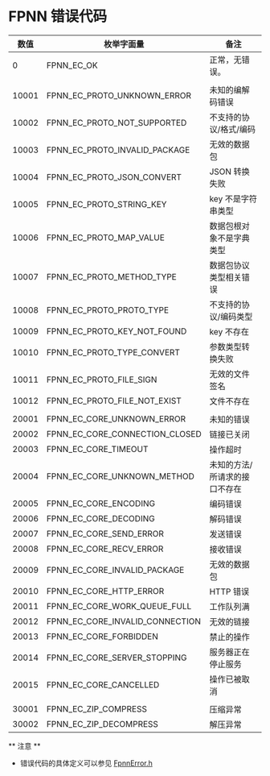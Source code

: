 # FPNN 错误代码

| 数值 | 枚举字面量 | 备注 |
|-----|----------|------|
| 0 | FPNN_EC_OK | 正常，无错误。 |
|  |  |  |
| 10001 | FPNN_EC_PROTO_UNKNOWN_ERROR | 未知的编解码错误 |
| 10002 | FPNN_EC_PROTO_NOT_SUPPORTED | 不支持的协议/格式/编码 |
| 10003 | FPNN_EC_PROTO_INVALID_PACKAGE | 无效的数据包 |
| 10004 | FPNN_EC_PROTO_JSON_CONVERT | JSON 转换失败 |
| 10005 | FPNN_EC_PROTO_STRING_KEY | key 不是字符串类型 |
| 10006 | FPNN_EC_PROTO_MAP_VALUE | 数据包根对象不是字典类型 |
| 10007 | FPNN_EC_PROTO_METHOD_TYPE | 数据包协议类型相关错误 |
| 10008 | FPNN_EC_PROTO_PROTO_TYPE | 不支持的协议/编码类型 |
| 10009 | FPNN_EC_PROTO_KEY_NOT_FOUND | key 不存在 |
| 10010 | FPNN_EC_PROTO_TYPE_CONVERT | 参数类型转换失败 |
| 10011 | FPNN_EC_PROTO_FILE_SIGN | 无效的文件签名 |
| 10012 | FPNN_EC_PROTO_FILE_NOT_EXIST | 文件不存在 |
|  |  |  |
| 20001 | FPNN_EC_CORE_UNKNOWN_ERROR | 未知的错误 |
| 20002 | FPNN_EC_CORE_CONNECTION_CLOSED | 链接已关闭 |
| 20003 | FPNN_EC_CORE_TIMEOUT | 操作超时 |
| 20004 | FPNN_EC_CORE_UNKNOWN_METHOD | 未知的方法/所请求的接口不存在 |
| 20005 | FPNN_EC_CORE_ENCODING | 编码错误 |
| 20006 | FPNN_EC_CORE_DECODING | 解码错误 |
| 20007 | FPNN_EC_CORE_SEND_ERROR | 发送错误 |
| 20008 | FPNN_EC_CORE_RECV_ERROR | 接收错误 |
| 20009 | FPNN_EC_CORE_INVALID_PACKAGE | 无效的数据包 |
| 20010 | FPNN_EC_CORE_HTTP_ERROR | HTTP 错误 |
| 20011 | FPNN_EC_CORE_WORK_QUEUE_FULL | 工作队列满 |
| 20012 | FPNN_EC_CORE_INVALID_CONNECTION | 无效的链接 |
| 20013 | FPNN_EC_CORE_FORBIDDEN | 禁止的操作 |
| 20014 | FPNN_EC_CORE_SERVER_STOPPING | 服务器正在停止服务 |
| 20015 | FPNN_EC_CORE_CANCELLED | 操作已被取消 |
|  |  |  |
| 30001 | FPNN_EC_ZIP_COMPRESS | 压缩异常 |
| 30002 | FPNN_EC_ZIP_DECOMPRESS | 解压异常 |

** 注意 **

* 错误代码的具体定义可以参见 [FpnnError.h](../../base/FpnnError.h)